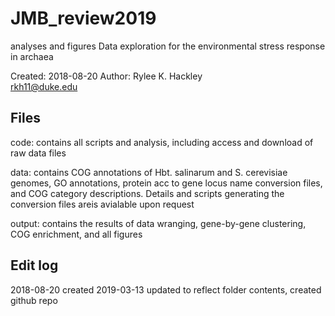 # JMB_review2019
analyses and figures
Data exploration for the environmental stress response in archaea

Created: 2018-08-20
Author: Rylee K. Hackley	
rkh11@duke.edu

## Files

code:
 contains all scripts and analysis, including access and download of raw data files
 
data:
 contains COG annotations of Hbt. salinarum and S. cerevisiae genomes, GO annotations, protein acc to gene locus name conversion files, and COG category descriptions.
 Details and scripts generating the conversion files areis avialable upon request

output:
 contains the results of data wranging, gene-by-gene clustering, COG enrichment, and all figures

## Edit log
2018-08-20 	created
2019-03-13	updated to reflect folder contents, created github repo
